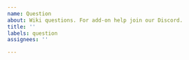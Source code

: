 ```yaml
---
name: Question
about: Wiki questions. For add-on help join our Discord.
title: ''
labels: question
assignees: ''

---
```



